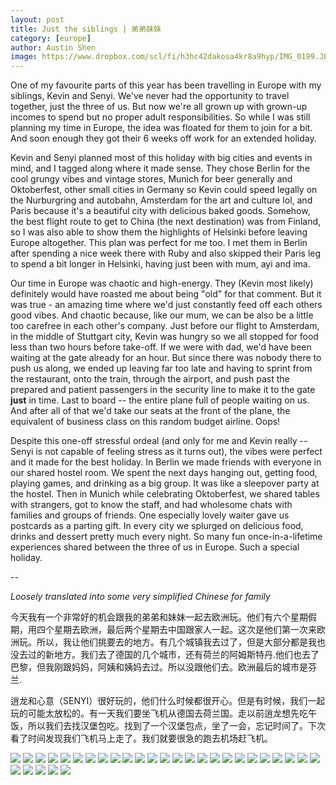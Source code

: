 ```yaml
---
layout: post
title: Just the siblings | 弟弟妹妹
category: [europe]
author: Austin Shen
image: https://www.dropbox.com/scl/fi/h3hc42dakosa4kr8a9hyp/IMG_0199.JPG?rlkey=m0qycqgpik3yz95sfpk6o988c&raw=1
---
```


One of my favourite parts of this year has been travelling in Europe with my siblings, Kevin and Senyi. We've never had the opportunity to travel together, just the three of us. But now we're all grown up with grown-up incomes to spend but no proper adult responsibilities. So while I was still planning my time in Europe, the idea was floated for them to join for a bit. And soon enough they got their 6 weeks off work for an extended holiday.

Kevin and Senyi planned most of this holiday with big cities and events in mind, and I tagged along where it made sense. They chose Berlin for the cool grungy vibes and vintage stores, Munich for beer generally and Oktoberfest, other small cities in Germany so Kevin could speed legally on the Nurburgring and autobahn, Amsterdam for the art and culture lol, and Paris because it's a beautiful city with delicious baked goods. Somehow, the best flight route to get to China (the next destination) was from Finland, so I was also able to show them the highlights of Helsinki before leaving Europe altogether. This plan was perfect for me too. I met them in Berlin after spending a nice week there with Ruby and also skipped their Paris leg to spend a bit longer in Helsinki, having just been with mum, ayi and ima.

Our time in Europe was chaotic and high-energy. They (Kevin most likely) definitely would have roasted me about being "old" for that comment. But it was true - an amazing time where we'd just constantly feed off each others good vibes. And chaotic because, like our mum, we can be also be a little too carefree in each other's company. Just before our flight to Amsterdam, in the middle of Stuttgart city, Kevin was hungry so we all stopped for food less than two hours before take-off. If we were with dad, we'd have been waiting at the gate already for an hour. But since there was nobody there to push us along, we ended up leaving far too late and having to sprint from the restaurant, onto the train, through the airport, and push past the prepared and patient passengers in the security line to make it to the gate **just** in time. Last to board -- the entire plane full of people waiting on us. And after all of that we'd take our seats at the front of the plane, the equivalent of business class on this random budget airline. Oops!

Despite this one-off stressful ordeal (and only for me and Kevin really -- Senyi is not capable of feeling stress as it turns out), the vibes were perfect and it made for the best holiday. In Berlin we made friends with everyone in our shared hostel room. We spent the next days hanging out, getting food, playing games, and drinking as a big group. It was like a sleepover party at the hostel. Then in Munich while celebrating Oktoberfest, we shared tables with strangers, got to know the staff, and had wholesome chats with families and groups of friends. One especially lovely waiter gave us postcards as a parting gift. In every city we splurged on delicious food, drinks and dessert pretty much every night. So many fun once-in-a-lifetime experiences shared between the three of us in Europe. Such a special holiday.

--

*Loosely translated into some very simplified Chinese for family*

今天我有一个非常好的机会跟我的弟弟和妹妹一起去欧洲玩。他们有六个星期假期，用四个星期去欧洲，最后两个星期去中国跟家人一起。这次是他们第一次来欧洲玩。所以，我让他们挑要去的地方。有几个城镇我去过了，但是大部分都是我也没去过的新地方。我们去了德国的几个城市，还有荷兰的阿姆斯特丹.他们也去了巴黎，但我刚跟妈妈，阿姨和姨妈去过。所以没跟他们去。欧洲最后的城市是芬兰.

逍龙和心意（SENYI）很好玩的，他们什么时候都很开心。但是有时候，我们一起玩的可能太放松的。有一天我们要坐飞机从德国去荷兰国。走以前逍龙想先吃午饭，所以我们去找汉堡包吃。找到了一个汉堡包点，坐了一会，忘记时间了。下次看了时间发现我们飞机马上走了。我们就要很急的跑去机场赶飞机。

<div class="gallery" style="align-items: center">
  <img src="https://www.dropbox.com/scl/fi/4gvhhh5hiy46724d0yn83/IMG_0083.JPG?rlkey=5izoaper8qc8scj1thrxc92j5&raw=1">
  <img src="https://www.dropbox.com/scl/fi/g734ejqnehojz199cwp6w/F4C267E8-CB39-48EE-BB56-DA904F1DB7DA-826-00002250D821CA88.JPG?rlkey=n2usyf1sfvrm48tlawgvj2odk&raw=1">
  <img src="https://www.dropbox.com/scl/fi/nwsbquvg1bhyapf4npauq/IMG_0069.jpg?rlkey=d2bg5wtl6zmov48ruh41mtrxb&raw=1">
  <img src="https://www.dropbox.com/scl/fi/w2s9o6xj6k9ok880e2pbi/0093B014-823B-48D9-A2F4-C2465A27B7E1-11431-0000253B27FE69A6.JPG?rlkey=j71mmyrrrav2mcl0sk2131hdf&raw=1">
  <img src="https://www.dropbox.com/scl/fi/v1yw4vojwm0k05vqqkmiu/IMG_0172.JPG?rlkey=yhi0k5sjk414e2vrzwbipy2j1&raw=1">
  <img src="https://www.dropbox.com/scl/fi/tbx0r3n18ttv2y7xt9fa3/5AD1FEB2-ADA0-45FE-9B6C-1297E2C8EC04-826-00002251A6C2046B.JPG?rlkey=w21rd5pgudy5rqv6akpw9emzj&raw=1">
  <img src="https://www.dropbox.com/scl/fi/hbpfg19novg6jbvw8w5v7/0003A464-F490-4C08-8B74-B172DFA2F3C6-11431-0000253B92037164.JPG?rlkey=oa56u17jck0jvvaz0gigf7kwz&raw=1">
  <img src="https://www.dropbox.com/scl/fi/rxv7ygblb99trexrsi6sz/7D255E75-8052-4D77-B550-D82EA593AB09-51349-0000087745F60E1A.JPG?rlkey=ftb9oebwygqd3oc03tchljwuf&raw=1">
  <img src="https://www.dropbox.com/scl/fi/0cru48ys5s36hbasxmooc/8ED8727C-7C64-45B1-A14A-7E5CF3279603-11431-0000253B5DF7D995.JPG?rlkey=a12oj7pjo73fmqx9dckx1izbv&raw=1">
  <img src="https://www.dropbox.com/scl/fi/9fatd7z458hnq5wdh33my/B1E86C29-2BA7-48C1-B72C-C34F85BA511A-826-000022519959D6E4.JPG?rlkey=cez3akpzqp8tx0riedqug2y3n&raw=1">
  <img src="https://www.dropbox.com/scl/fi/hv56wk71ljbaylwvqnj9y/IMG_0149.jpg?rlkey=sm4e91t7htktm9qib0rnbwcom&raw=1">
  <img src="https://www.dropbox.com/scl/fi/yi4vxz8j5wxumnlx5b935/13B3C659-E79D-4FCE-9348-30365062FDFB-11431-0000253A3D394861.jpg?rlkey=ubp68mddce9r19pxqt2u8xsdd&raw=1">
  <img src="https://www.dropbox.com/scl/fi/3ndx54vmdzxwabbdfd31m/19B24E2E-2FB0-42F7-AF9F-4ADBE314B8EA-826-000022513B5BB96D.JPG?rlkey=as1jq4jn9w9ztf0b0rxqnx6f2&raw=1">
  <img src="https://www.dropbox.com/scl/fi/06q341zg199ts75ys7rxe/31F9C573-ECCE-4D1E-8AAF-9CE7672E2A85-826-0000225131372F8D.jpg?rlkey=wyw5o6154caqf483759spnm5f&raw=1">
  <img src="https://www.dropbox.com/scl/fi/nip1vmm21tmai9osyb2zk/1BA64C86-87C1-4A62-8508-62D490C59CD7-826-00002250B586FD87.JPG?rlkey=wi7uaz3iky8kzuka0bc9wuixa&raw=1">
  <img src="https://www.dropbox.com/scl/fi/6ysmecgvx1mio5m1jb0s9/283b50f7-6945-4743-8476-2dc2dec9a91a.JPG?rlkey=wvxeodsq4ds10ohsc81p12o6l&raw=1">
  <img src="https://www.dropbox.com/scl/fi/igls0fld35mapvseyt4ph/527AFAD0-186E-4B0A-97D2-D794B4A0D6B0-826-000022507017DAA2.JPG?rlkey=bop058w5zvzer9and0x1nm1wl&raw=1">
  <img src="https://www.dropbox.com/scl/fi/gly4oa8buhp22uguqjxhc/2369FA66-113B-45EE-9D3E-C47FE40B8C48-51349-0000087678084C68.JPG?rlkey=46irk8o4ba5h8evod1sw1f7cu&raw=1">
  <img src="https://www.dropbox.com/scl/fi/4bfcxoascziyaccpyyayc/F0586844-E503-4F96-BF8B-CFEB9852BB49-51349-00000877A834A6E1.JPG?rlkey=kvzcerxurc4d3mqw4fy8qbay3&raw=1">
  <img src="https://www.dropbox.com/scl/fi/kdkk3aq1ydramgo4hfd6t/846344b2-10a2-46a2-ad2c-f84bf10654ac.JPG?rlkey=1li5csn4ajo9z973vuxjqglnf&raw=1">
  <img src="https://www.dropbox.com/scl/fi/p4frw1lmzhf2oq6ey76xm/A9F9E85A-20CB-4834-A0FF-F85FCA1A0CE2-51349-00000877B86652AA.JPG?rlkey=wfnj8nmeenojhwgmses42pfg6&raw=1">
  <img src="https://www.dropbox.com/scl/fi/07zjhsst6wu5pts85x119/ACE0983E-25A3-436E-AF2D-96DCBF875DC4-11431-0000253B15EE9E5C.jpg?rlkey=b03eyvxxo73plvdepyl4jnx8w&raw=1">
  <img src="https://www.dropbox.com/scl/fi/a66hq2gswu0geizh7hovz/4BDD5235-F75F-4D2D-9C54-92F9CB68B0AB-826-00002250DCAD7497.JPG?rlkey=u0glsumc9m8akqtcg6lc5exr2&raw=1">
  <img src="https://www.dropbox.com/scl/fi/a484ahtiqfbpd74vrrxw4/B8A7CD7C-8744-453D-B3F0-C4D8CC9D298A-826-00002251543442DE.jpg?rlkey=0u18kb7i15hyn0xumy9z7xfwj&raw=1">
  <img src="https://www.dropbox.com/scl/fi/fna31zyb0mppahjpkhnjs/B26BE4CA-CE56-4BB2-862E-C8567E908D4F-16169-000011FB9FD380C1.JPG?rlkey=923mgwlvnfa71u6g2x487gzry&raw=1">
  <img src="https://www.dropbox.com/scl/fi/jnahel65b0xugk7en7ynj/IMG_0322.jpg?rlkey=1czavve10lrc3fx3xsnipi5ot&raw=1">
  <img src="https://www.dropbox.com/scl/fi/21cszcsamm2ovmbx25r7k/D3E8746A-21F8-422A-B3EB-CB8FDE9A42CC-51349-00000876542F7598.JPG?rlkey=k7mcsd2dt7st63l8ldqpdfqe9&raw=1">
  <img src="https://www.dropbox.com/scl/fi/8hf7uedsdz39jby2gy93h/E8AC88D2-D578-43C7-BBA6-F972B93D556E-11431-0000253BFCBA6392.JPG?rlkey=sbmgia2ydsofi7eu83gwajsyg&raw=1">
  <img src="https://www.dropbox.com/scl/fi/o1jkf07i1s44i4vnlkkrp/EE6A4AE9-70D6-43F2-8F97-D472884E980A-826-00002251D3071D2D.jpg?rlkey=8dac5h2bvmtgtk20sw0qdtkgd&raw=1">
  <img src="https://www.dropbox.com/scl/fi/jmwdu3ff80iv0m7b97m7z/F5B92A00-B13B-4824-8FE7-1B9FF394316C-11431-0000253B85643E89.JPG?rlkey=p7ti930if27zmnhhnkc7pd9tf&raw=1">
</div>
